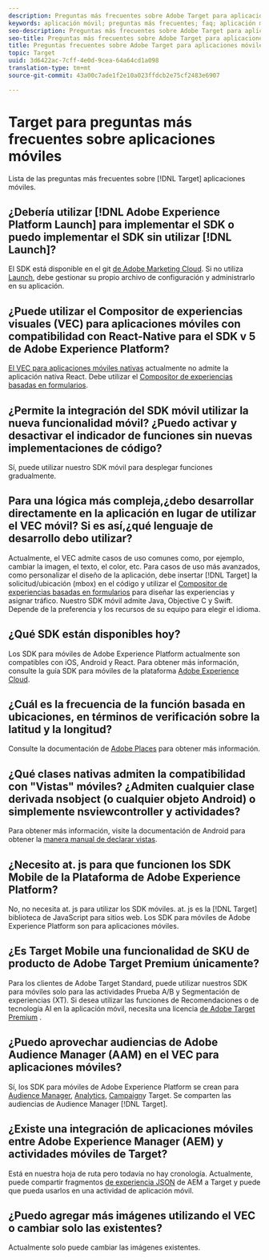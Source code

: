 ```yaml
---
description: Preguntas más frecuentes sobre Adobe Target para aplicaciones móviles.
keywords: aplicación móvil; preguntas más frecuentes; faq; aplicación móvil de destino
seo-description: Preguntas más frecuentes sobre Adobe Target para aplicaciones móviles.
seo-title: Preguntas más frecuentes sobre Adobe Target para aplicaciones móviles
title: Preguntas frecuentes sobre Adobe Target para aplicaciones móviles
topic: Target
uuid: 3d6422ac-7cff-4e0d-9cea-64a64cd1a098
translation-type: tm+mt
source-git-commit: 43a00c7ade1f2e10a023ffdcb2e75cf2483e6907

---
```



# Target para preguntas más frecuentes sobre aplicaciones móviles

Lista de las preguntas más frecuentes sobre [!DNL Target] aplicaciones móviles.

## ¿Debería utilizar [!DNL Adobe Experience Platform Launch] para implementar el SDK o puedo implementar el SDK sin utilizar [!DNL Launch]?

El SDK está disponible en el git [de Adobe Marketing Cloud](https://github.com/Adobe-Marketing-Cloud/acp-sdks/). Si no utiliza [Launch](https://docs.adobe.com/content/help/en/launch/using/overview.html), debe gestionar su propio archivo de configuración y administrarlo en su aplicación.

## ¿Puede utilizar el Compositor de experiencias visuales (VEC) para aplicaciones móviles con compatibilidad con React-Native para el SDK v 5 de Adobe Experience Platform?

[El VEC para aplicaciones móviles nativas](/help/c-target-mobile-app/c-mobile-visual-experience-composer/mobile-visual-experience-composer.md) actualmente no admite la aplicación nativa React. Debe utilizar el [Compositor de experiencias basadas en formularios](/help/c-experiences/form-experience-composer.md).

## ¿Permite la integración del SDK móvil utilizar la nueva funcionalidad móvil? ¿Puedo activar y desactivar el indicador de funciones sin nuevas implementaciones de código?

Sí, puede utilizar nuestro SDK móvil para desplegar funciones gradualmente.

## Para una lógica más compleja,¿debo desarrollar directamente en la aplicación en lugar de utilizar el VEC móvil? Si es así,¿qué lenguaje de desarrollo debo utilizar?

Actualmente, el VEC admite casos de uso comunes como, por ejemplo, cambiar la imagen, el texto, el color, etc. Para casos de uso más avanzados, como personalizar el diseño de la aplicación, debe insertar [!DNL Target] la solicitud/ubicación (mbox) en el código y utilizar el [Compositor de experiencias basadas en formularios](/help/c-experiences/form-experience-composer.md) para diseñar las experiencias y asignar tráfico. Nuestro SDK móvil admite Java, Objective C y Swift. Depende de la preferencia y los recursos de su equipo para elegir el idioma.

## ¿Qué SDK están disponibles hoy?

Los SDK para móviles de Adobe Experience Platform actualmente son compatibles con iOS, Android y React. Para obtener más información, consulte la guía SDK para móviles de la plataforma [Adobe Experience Cloud](https://aep-sdks.gitbook.io/docs/).

## ¿Cuál es la frecuencia de la función basada en ubicaciones, en términos de verificación sobre la latitud y la longitud?

Consulte la documentación de [Adobe Places](https://placesdocs.com/places-services-by-adobe-documentation/) para obtener más información.

## ¿Qué clases nativas admiten la compatibilidad con "Vistas" móviles? ¿Admiten cualquier clase derivada nsobject (o cualquier objeto Android) o simplemente nsviewcontroller y actividades?

Para obtener más información, visite la documentación de Android para obtener la [manera manual de declarar vistas](/help/c-target-mobile-app/c-mobile-visual-experience-composer/mobile-visual-experience-composer-android.md#views).

## ¿Necesito at. js para que funcionen los SDK Mobile de la Plataforma de Adobe Experience Platform?

No, no necesita at. js para utilizar los SDK móviles. at. js es la [!DNL Target] biblioteca de JavaScript para sitios web. Los SDK para móviles de Adobe Experience Platform son para aplicaciones móviles.

## ¿Es Target Mobile una funcionalidad de SKU de producto de Adobe Target Premium únicamente?

Para los clientes de Adobe Target Standard, puede utilizar nuestros SDK para móviles solo para las actividades Prueba A/B y Segmentación de experiencias (XT). Si desea utilizar las funciones de Recomendaciones o de tecnología AI en la aplicación móvil, necesita una licencia [de Adobe Target Premium](/help/c-intro/intro.md#premium) .

## ¿Puedo aprovechar audiencias de Adobe Audience Manager (AAM) en el VEC para aplicaciones móviles?

Sí, los SDK para móviles de Adobe Experience Platform se crean para [Audience Manager](https://docs.adobe.com/content/help/en/audience-manager/user-guide/aam-home.html), [Analytics](https://docs.adobe.com/content/help/en/analytics/landing/home.html), [Campaign](https://docs.adobe.com/content/help/en/campaign-standard/using/campaign-standard-home.html)y Target. Se comparten las audiencias de Audience Manager [!DNL Target].

## ¿Existe una integración de aplicaciones móviles entre Adobe Experience Manager (AEM) y actividades móviles de Target?

Está en nuestra hoja de ruta pero todavía no hay cronología. Actualmente, puede compartir fragmentos [de experiencia JSON](/help/c-experiences/c-manage-content/aem-experience-fragments.md) de AEM a Target y puede que pueda usarlos en una actividad de aplicación móvil.

## ¿Puedo agregar más imágenes utilizando el VEC o cambiar solo las existentes?

Actualmente solo puede cambiar las imágenes existentes.
